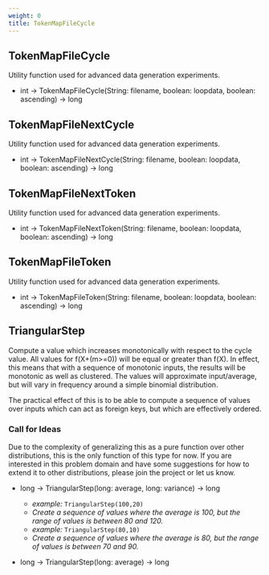 ```yaml
---
weight: 0
title: TokenMapFileCycle
---
```

## TokenMapFileCycle

Utility function used for advanced data generation experiments.

- int -> TokenMapFileCycle(String: filename, boolean: loopdata, boolean: ascending) -> long

## TokenMapFileNextCycle

Utility function used for advanced data generation experiments.

- int -> TokenMapFileNextCycle(String: filename, boolean: loopdata, boolean: ascending) -> long

## TokenMapFileNextToken

Utility function used for advanced data generation experiments.

- int -> TokenMapFileNextToken(String: filename, boolean: loopdata, boolean: ascending) -> long

## TokenMapFileToken

Utility function used for advanced data generation experiments.

- int -> TokenMapFileToken(String: filename, boolean: loopdata, boolean: ascending) -> long

## TriangularStep

Compute a value which increases monotonically with respect to the cycle value.
All values for f(X+(m\>=0)) will be equal or greater than f(X). In effect, this
means that with a sequence of monotonic inputs, the results will be monotonic as
well as clustered. The values will approximate input/average, but will vary in frequency
around a simple binomial distribution.

The practical effect of this is to be able to compute a sequence of values
over inputs which can act as foreign keys, but which are effectively ordered.

### Call for Ideas

Due to the complexity of generalizing this as a pure function over other distributions,
this is the only function of this type for now. If you are interested in this problem
domain and have some suggestions for how to extend it to other distributions, please
join the project or let us know.

- long -> TriangularStep(long: average, long: variance) -> long
  - *example:* `TriangularStep(100,20)`
  - *Create a sequence of values where the average is 100, but the range of values is between 80 and 120.*
  - *example:* `TriangularStep(80,10)`
  - *Create a sequence of values where the average is 80, but the range of values is between 70 and 90.*

- long -> TriangularStep(long: average) -> long

